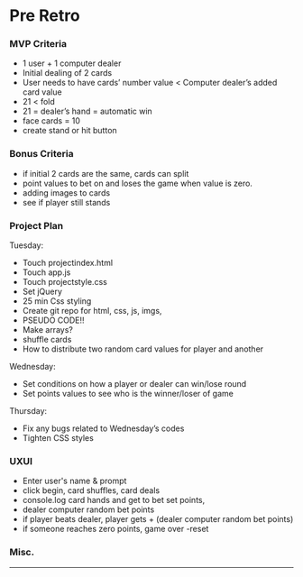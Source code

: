 # Pre Retro


### MVP Criteria
- 1 user + 1 computer dealer
- Initial dealing of 2 cards
- User needs  to have cards’ number value < Computer dealer’s added card value
- 21 < fold
- 21 = dealer’s hand = automatic win
- face cards = 10 
- create stand or hit button

### Bonus Criteria
- if initial 2 cards are the same, cards can split 
- point values to bet on and loses the game when value is zero.
- adding images to cards
- see if player still stands


### Project Plan
Tuesday:
 
- Touch projectindex.html
- Touch app.js
- Touch projectstyle.css
- Set jQuery
- 25 min Css styling 
- Create git repo for html, css, js, imgs, 
- PSEUDO CODE!!
- Make arrays?
- shuffle cards
- How to distribute two random card values for player and another 

Wednesday: 
- Set conditions on how a player or dealer can win/lose round
- Set points values to see who is the winner/loser of game

Thursday:
- Fix any bugs related to Wednesday’s codes
- Tighten CSS styles


### UXUI
- Enter user's name & prompt
- click begin, card shuffles, card deals
- console.log card hands and get to bet set points,
- dealer computer random bet points
- if player beats dealer, player gets + (dealer computer random bet points)
- if someone reaches zero points, game over
-reset

### Misc.

-----